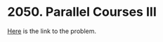 # 2050. Parallel Courses III

[Here](https://leetcode.com/problems/parallel-courses-iii/) is the link to the problem.